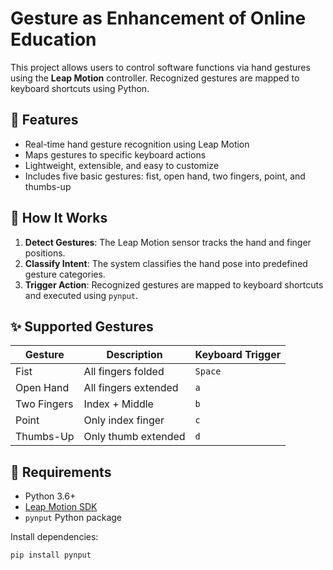 # Gesture as Enhancement of Online Education

This project allows users to control software functions via hand gestures using the **Leap Motion** controller. Recognized gestures are mapped to keyboard shortcuts using Python.

## 🔧 Features

- Real-time hand gesture recognition using Leap Motion
- Maps gestures to specific keyboard actions
- Lightweight, extensible, and easy to customize
- Includes five basic gestures: fist, open hand, two fingers, point, and thumbs-up

## 🧠 How It Works

1. **Detect Gestures**: The Leap Motion sensor tracks the hand and finger positions.
2. **Classify Intent**: The system classifies the hand pose into predefined gesture categories.
3. **Trigger Action**: Recognized gestures are mapped to keyboard shortcuts and executed using `pynput`.

## ✨ Supported Gestures

| Gesture        | Description           | Keyboard Trigger |
|----------------|------------------------|------------------|
| Fist           | All fingers folded     | `Space`          |
| Open Hand      | All fingers extended   | `a`              |
| Two Fingers    | Index + Middle         | `b`              |
| Point          | Only index finger      | `c`              |
| Thumbs-Up      | Only thumb extended    | `d`              |

## 🧰 Requirements

- Python 3.6+
- [Leap Motion SDK](https://developer.leapmotion.com/sdk)
- `pynput` Python package

Install dependencies:

```bash
pip install pynput
